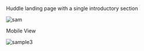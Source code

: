 Huddle landing page with a single introductory section

![sam](https://github.com/imkarvendhan/imkarvendhan.github.io/assets/139115888/3eb36e78-875c-482f-935d-25fee0a44a4b)

Mobile View

![sample3](https://github.com/imkarvendhan/imkarvendhan.github.io/assets/139115888/2c6889ff-8b54-4416-9f39-4152ff0c52c3)
